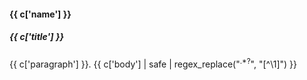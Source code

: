 #### {{ c['name'] }}

##### {{ c['title'] }}

{{ c['paragraph'] }}. {{ c['body'] | safe | regex_replace("<sup id='(.*?)'>.*?</sup>", "[^\\1]") }}
